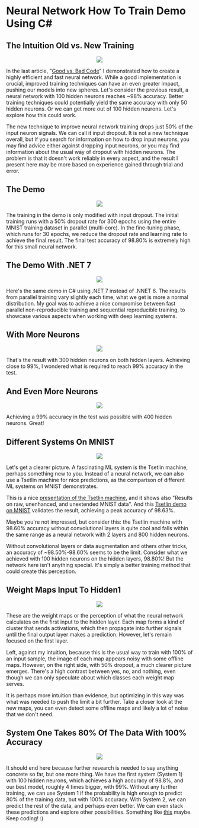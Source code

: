 
# Neural Network How To Train Demo Using C#

## The Intuition Old vs. New Training
<p align="center">
  <img src="https://github.com/grensen/how_to_train/blob/main/figures/old_vs_new_training.png?raw=true">
</p>

In the last article, "[Good vs. Bad Code](https://github.com/grensen/good_vs_bad_code)" I demonstrated how to create a highly efficient and fast neural network. While a good implementation is crucial, improved training techniques can have an even greater impact, pushing our models into new spheres. Let's consider the previous result, a neural network with 100 hidden neurons reaches ~98% accuracy. Better training techniques could potentially yield the same accuracy with only 50 hidden neurons. Or we can get more out of 100 hidden neurons. Let's explore how this could work.

The new technique to improve neural network training drops just 50% of the input neuron signals. We can call it input dropout. It is not a new technique overall, but if you search for information on how to drop input neurons, you may find advice either against dropping input neurons, or you may find information about the usual way of dropout with hidden neurons. The problem is that it doesn't work reliably in every aspect, and the result I present here may be more based on experience gained through trial and error. 

## The Demo
<p align="center">
  <img src="https://github.com/grensen/how_to_train/blob/main/figures/how_to_train_demo.png?raw=true">
</p>

The training in the demo is only modified with input dropout. The initial training runs with a 50% dropout rate for 300 epochs using the entire MNIST training dataset in parallel (multi-core). In the fine-tuning phase, which runs for 30 epochs, we reduce the dropout rate and learning rate to achieve the final result. The final test accuracy of 98.80% is extremely high for this small neural network.

## The Demo With .NET 7
<p align="center">
  <img src="https://github.com/grensen/how_to_train/blob/main/figures/how_to_train_demo_dotnet7.png?raw=true">
</p>

Here's the same demo in C# using .NET 7 instead of .NNET 6. The results from parallel training vary slightly each time, what we get is more a normal distribution. My goal was to achieve a nice compromise between fast parallel non-reproducible training and sequential reproducible training, to showcase various aspects when working with deep learning systems.

## With More Neurons
<p align="center">
  <img src="https://github.com/grensen/how_to_train/blob/main/figures/how_to_train_higher.png?raw=true">
</p>

That's the result with 300 hidden neurons on both hidden layers. Achieving close to 99%, I wondered what is required to reach 99% accuracy in the test.

## And Even More Neurons
<p align="center">
  <img src="https://github.com/grensen/how_to_train/blob/main/figures/how_to_train_highest.png?raw=true">
</p>

Achieving a 99% accuracy in the test was possible with 400 hidden neurons. Great!

## Different Systems On MNIST
<p align="center">
  <img src="https://github.com/grensen/how_to_train/blob/main/figures/mnist_bench.png?raw=true">
</p>

Let's get a clearer picture. A fascinating ML system is the Tsetlin machine, perhaps something new to you. Instead of a neural network, we can also use a Tsetlin machine for nice predictions, as the comparison of different ML systems on MNIST demonstrates.

This is a nice [presentation of the Tsetlin machine](https://www.regjeringen.no/contentassets/7e8fd99613f04fe983e790607b7d0f40/01-granmo.pdf), and it shows also "Results on raw, unenhanced, and
unextended MNIST data". And this [Tsetlin demo on MNIST](https://github.com/adrianphoulady/weighted-tsetlin-machine-cpp) validates the result, achieving a peak accuracy of 98.63%.

Maybe you're not impressed, but consider this: the Tsetlin machine with 98.60% accuracy without convolutional layers is quite cool and falls within the same range as a neural network with 2 layers and 800 hidden neurons. 

Without convolutional layers or data augmentation and others other tricks, an accuracy of ~98.50%-98.60% seems to be the limit. Consider what we achieved with 100 hidden neurons on the hidden layers, 98.80%! But the network here isn't anything special. It's simply a better training method that could create this perception. 

## Weight Maps Input To Hidden1 
<p align="center">
  <img src="https://github.com/grensen/how_to_train/blob/main/figures/old_vs_new_weightmaps.png?raw=true">
</p>

These are the weight maps or the perception of what the neural network calculates on the first input to the hidden layer. Each map forms a kind of cluster that sends activations, which then propagate into further signals until the final output layer makes a prediction. However, let's remain focused on the first layer. 

Left, against my intuition, because this is the usual way to train with 100% of an input sample, the image of each map appears noisy with some offline maps. However, on the right side, with 50% dropout, a much clearer picture emerges. There's a high contrast between yes, no, and nothing, even though we can only speculate about which classes each weight map serves. 

It is perhaps more intuition than evidence, but optimizing in this way was what was needed to push the limit a bit further. Take a closer look at the new maps, you can even detect some offline maps and likely a lot of noise that we don't need. 

## System One Takes 80% Of The Data With 100% Accuracy
<p align="center">
  <img src="https://github.com/grensen/how_to_train/blob/main/figures/system1.png?raw=true">
</p>

It should end here because further research is needed to say anything concrete so far, but one more thing. We have the first system (System 1) with 100 hidden neurons, which achieves a high accuracy of 98.8%, and our best model, roughly 4 times bigger, with 99%. Without any further training, we can use System 1 if the probability is high enough to predict 80% of the training data, but with 100% accuracy. With System 2, we can predict the rest of the data, and perhaps even better. We can even stack these predictions and explore other possibilities. Something like [this](https://github.com/grensen/ML-Art/raw/master/2022/reassessment_network.png) maybe. Keep coding! :)
